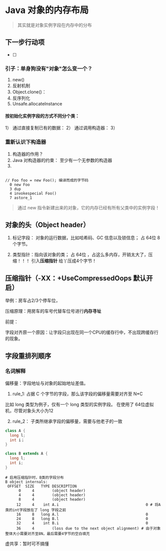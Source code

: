 # Java 对象的内存布局

> 其实就是对象实例字段在内存中的分布

## 下一步行动项
- [ ] 



### 引子：单身狗没有"对象"怎么变一个？ 

1. new()
2. 反射机制
3. Object.clone()：
4. 反序列化
5. Unsafe.allocateInstance

#### 按初始化实例字段的方式不同分个类：

1） 通过直接复制已有的数据：
2） 通过调用构造器：
3）

### 重新认识下构造器

1. 构造器的作用？
2. Java 对构造器的约束： 至少有一个无参数的构造器
3. 

```shell

// Foo foo = new Foo(); 编译而成的字节码
  0 new Foo
  3 dup
  4 invokespecial Foo()
  7 astore_1

```

> 通过 new 指令新建出来的对象，它的内存已经有所有父类中的实例字段！
> 

## 对象的头（Object header）
1. 标记字段： 对象的运行数据，比如哈希码、GC 信息以及锁信息； 占 64位 8个字节。

2. 类型指针：指向该对象的类； 占 64位 ，占这么多内存，开销太大了，压缩！！！ 引入**压缩指针** 给丫压成4个字节！


## 压缩指针（-XX：+UseCompressedOops 默认开启）

举例：房车占2/3个停车位，

压缩原理：用房车的车号代替车位号进行**内存寻址**

前提：

字段对齐原一个原因：让字段只出现在同一个CPU的缓存行中，不出现跨缓存行的现象。

## 字段重排列顺序

### 名词解释
偏移量：字段地址与对象的起始地址差值。

1. rule_1: 占据 C 个字节的字段，那么该字段的偏移量需要对齐至 N*C

比如 long 类型为例子，仅有一个 long 类型的实例字段。 
在使用了 64位虚拟机，尽管对象头大小为12

2. rule_2： 子类所继承字段的偏移量，需要与他老子的一致
```java
class A {
  long l;
  int i；
}

class B extends A {
  long l;
  int i;
}
```


```shell
# 启用压缩指针时，B类的字段分布
B object internals:
 OFFSET  SIZE   TYPE DESCRIPTION
      0     4        (object header)
      4     4        (object header)
      8     4        (object header)
     12     4    int A.i                                       0 # 将A类的int字段放在了 long 字段之前
     16     8   long A.l                                       0
     24     8   long B.l                                       0
     32     4    int B.i                                       0
     36     4        (loss due to the next object alignment) # 由于对象整体大小需要对齐至8N，最后需要4字节的空白填充
```

虚共享：暂时可不搞懂
